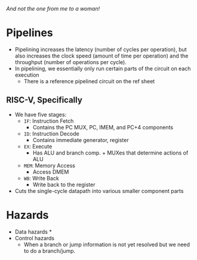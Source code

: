 *And not the one from me to a woman!*
# Pipelines
* Pipelining increases the latency (number of cycles per operation), but also increases the clock speed (amount of time per operation) and the throughput (number of operations per cycle).
* In pipelining, we essentially only run certain parts of the circuit on each execution
	* There is a reference pipelined circuit on the ref sheet
## RISC-V, Specifically
* We have five stages:
	* `IF`: Instruction Fetch
		* Contains the PC MUX, PC, IMEM, and PC+4 components
	* `ID`: Instruction Decode
		* Contains immediate generator, register
	* `EX`: Execute
		* Has ALU and branch comp. + MUXes that determine actions of ALU
	* `MEM`: Memory Access
		* Access DMEM
	* `WB`: Write Back
		* Write back to the register
* Cuts the single-cycle datapath into various smaller component parts
# Hazards
* Data hazards
	* 
* Control hazards
	* When a branch or jump information is not yet resolved but we need to do a branch/jump.
